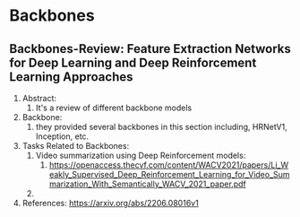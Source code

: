 # Backbones
## Backbones-Review: Feature Extraction Networks for Deep Learning and Deep Reinforcement Learning Approaches
1) Abstract: 
   1) It's a review of different backbone models
2) Backbone:
   1) they provided several backbones in this section including, HRNetV1, Inception, etc.
3) Tasks Related to Backbones:
   1) Video summarization using Deep Reinforcement models:
      1) https://openaccess.thecvf.com/content/WACV2021/papers/Li_Weakly_Supervised_Deep_Reinforcement_Learning_for_Video_Summarization_With_Semantically_WACV_2021_paper.pdf
   2) 
4) References: https://arxiv.org/abs/2206.08016v1